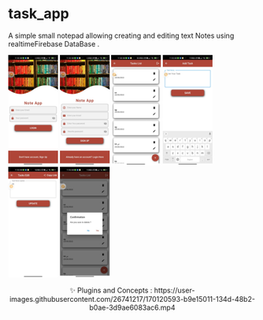 # task_app
A simple small notepad allowing creating and editing text Notes using realtimeFirebase DataBase .

<img src="screenshots/login.jpeg" width="20%"></img>
<img src="screenshots/sign_up.jpeg" width="20%"></img>
<img src="screenshots/home.jpeg" width="20%"></img>
<img src="screenshots/add.jpeg" width="20%"></img>
<img src="screenshots/edit.jpeg" width="20%"></img>
<img src="screenshots/delete.jpeg" width="20%"></img>

<p align="center">
✨ Plugins and Concepts :
https://user-images.githubusercontent.com/26741217/170120593-b9e15011-134d-48b2-b0ae-3d9ae6083ac6.mp4
</p>
